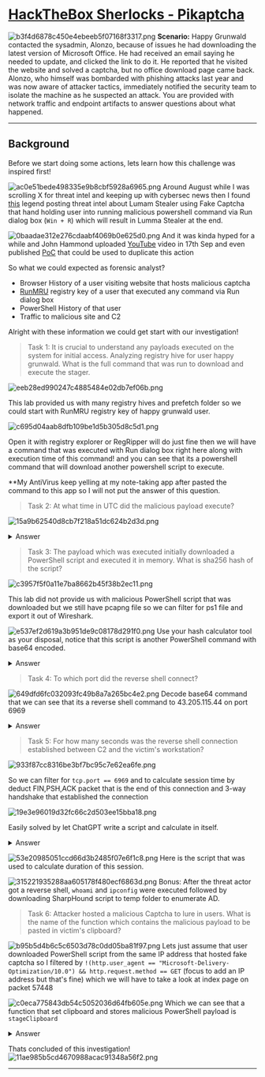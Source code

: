 # [HackTheBox Sherlocks - Pikaptcha](https://app.hackthebox.com/sherlocks/Pikaptcha)
![b3f4d6878c450e4ebeeb5f07168f3317.png](/resources/b3f4d6878c450e4ebeeb5f07168f3317.png)
**Scenario:**
Happy Grunwald contacted the sysadmin, Alonzo, because of issues he had downloading the latest version of Microsoft Office. He had received an email saying he needed to update, and clicked the link to do it. He reported that he visited the website and solved a captcha, but no office download page came back. Alonzo, who himself was bombarded with phishing attacks last year and was now aware of attacker tactics, immediately notified the security team to isolate the machine as he suspected an attack. You are provided with network traffic and endpoint artifacts to answer questions about what happened.

* * *
## Background
Before we start doing some actions, lets learn how this challenge was inspired first!

![ac0e51bede498335e9b8cbf5928a6965.png](/resources/ac0e51bede498335e9b8cbf5928a6965.png)
Around August while I was scrolling X for threat intel and keeping up with cybersec news then I found [this](https://x.com/g0njxa/status/1825940825400029483) legend posting threat intel about Lumam Stealer using Fake Captcha that hand holding user into running malicious powershell command via Run dialog box (`Win + R`) which will result in Lumma Stealer at the end.

![0baadae312e276cdaabf4069b0e625d0.png](/resources/0baadae312e276cdaabf4069b0e625d0.png)
And it was kinda hyped for a while and John Hammond uploaded [YouTube](https://www.youtube.com/watch?v=lSa_wHW1pgQ) video in 17th Sep and even published [PoC](https://github.com/JohnHammond/recaptcha-phish) that could be used to duplicate this action

So what we could expected as forensic analyst?
- Browser History of a user visiting website that hosts malicious captcha 
- [RunMRU](https://medium.com/@boutnaru/the-windows-foreniscs-journey-run-mru-run-dialog-box-most-recently-used-57375a02d724) registry key of a user that executed any command via Run dialog box
- PowerShell History of that user
- Traffic to malicious site and C2 

Alright with these information we could get start with our investigation!

>Task 1: It is crucial to understand any payloads executed on the system for initial access. Analyzing registry hive for user happy grunwald. What is the full command that was run to download and execute the stager.

![eeb28ed990247c4885484e02db7ef06b.png](/resources/eeb28ed990247c4885484e02db7ef06b.png)

This lab provided us with many registry hives and prefetch folder so we could start with RunMRU registry key of happy grunwald user.

![c695d04aab8dfb109be1d5b305d8c5d1.png](/resources/c695d04aab8dfb109be1d5b305d8c5d1.png)

Open it with registry explorer or RegRipper will do just fine then we will have a command that was executed with Run dialog box right here along with execution time of this command! and you can see that its a powershell command that will download another powershell script to execute.

**My AntiVirus keep yelling at my note-taking app after pasted the command to this app so I will not put the answer of this question.

>Task 2: At what time in UTC did the malicious payload execute?

![15a9b62540d8cb7f218a51dc624b2d3d.png](/resources/15a9b62540d8cb7f218a51dc624b2d3d.png)
<details>
  <summary>Answer</summary>
<pre><code>2024-09-23 05:07:45</code></pre>
</details>

>Task 3: The payload which was executed initially downloaded a PowerShell script and executed it in memory. What is sha256 hash of the script?

![c3957f5f0a11e7ba8662b45f38b2ec11.png](/resources/c3957f5f0a11e7ba8662b45f38b2ec11.png)

This lab did not provide us with malicious PowerShell script that was downloaded but we still have pcapng file so we can filter for ps1 file and export it out of Wireshark.

![e537ef2d619a3b951de9c08178d291f0.png](/resources/e537ef2d619a3b951de9c08178d291f0.png)
Use your hash calculator tool as your disposal, notice that this script is another PowerShell command with base64 encoded.
<details>
  <summary>Answer</summary>
<pre><code>579284442094e1a44bea9cfb7d8d794c8977714f827c97bcb2822a97742914de</code></pre>
</details>

>Task 4: To which port did the reverse shell connect?

![649dfd6fc032093fc49b8a7a265bc4e2.png](/resources/649dfd6fc032093fc49b8a7a265bc4e2.png)
Decode base64 command that we can see that its a reverse shell command to 43.205.115.44 on port 6969  
<details>
  <summary>Answer</summary>
<pre><code>6969</code></pre>
</details>

>Task 5: For how many seconds was the reverse shell connection established between C2 and the victim's workstation?

![933f87cc8316be3bf7bc95c7e62ea6fe.png](/resources/933f87cc8316be3bf7bc95c7e62ea6fe.png)

So we can filter for `tcp.port == 6969` and to calculate session time by deduct FIN,PSH,ACK packet that is the end of this connection and 3-way handshake that established the connection

![19e3e96019d32fc66c2d503ee15bba18.png](/resources/19e3e96019d32fc66c2d503ee15bba18.png)

Easily solved by let ChatGPT write a script and calculate in itself.

<details>
  <summary>Answer</summary>
<pre><code>403</code></pre>
</details>

![53e20985051ccd66d3b2485f07e6f1c8.png](/resources/53e20985051ccd66d3b2485f07e6f1c8.png)
Here is the script that was used to calculate duration of this session.

![315221935288aa605178f480ecf6863d.png](/resources/315221935288aa605178f480ecf6863d.png)
Bonus: After the threat actor got a reverse shell, `whoami` and `ipconfig` were executed followed by downloading SharpHound script to temp folder to enumerate AD.

>Task 6: Attacker hosted a malicious Captcha to lure in users. What is the name of the function which contains the malicious payload to be pasted in victim's clipboard?

![b95b5d4b6c5c6503d78c0dd05ba81f97.png](/resources/b95b5d4b6c5c6503d78c0dd05ba81f97.png)
Lets just assume that user downloaded PowerShell script from the same IP address that hosted fake captcha so I filtered by `!(http.user_agent == "Microsoft-Delivery-Optimization/10.0") && http.request.method == GET` (focus to add an IP address but that's fine) which we will have to take a look at index page on packet 57448

![c0eca775843db54c5052036d64fb605e.png](/resources/c0eca775843db54c5052036d64fb605e.png)
Which we can see that a function that set clipboard and stores malicious PowerShell payload is `stageClipboard`

<details>
  <summary>Answer</summary>
<pre><code>stageClipboard</code></pre>
</details>

Thats concluded of this investigation!
![11ae985b5cd4670988acac91348a56f2.png](/resources/11ae985b5cd4670988acac91348a56f2.png)
* * *
